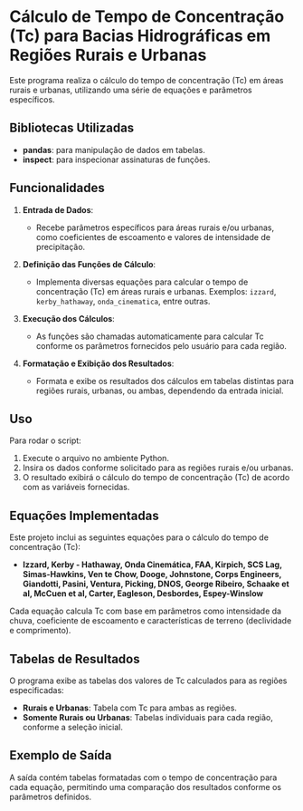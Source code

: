 # Cálculo de Tempo de Concentração (Tc) para Bacias Hidrográficas em Regiões Rurais e Urbanas

Este programa realiza o cálculo do tempo de concentração (Tc) em áreas rurais e urbanas, utilizando uma série de equações e parâmetros específicos.

## Bibliotecas Utilizadas
- **pandas**: para manipulação de dados em tabelas.
- **inspect**: para inspecionar assinaturas de funções.

## Funcionalidades

1. **Entrada de Dados**: 
   - Recebe parâmetros específicos para áreas rurais e/ou urbanas, como coeficientes de escoamento e valores de intensidade de precipitação.

2. **Definição das Funções de Cálculo**:
   - Implementa diversas equações para calcular o tempo de concentração (Tc) em áreas rurais e urbanas. Exemplos: `izzard`, `kerby_hathaway`, `onda_cinematica`, entre outras.

3. **Execução dos Cálculos**:
   - As funções são chamadas automaticamente para calcular Tc conforme os parâmetros fornecidos pelo usuário para cada região.

4. **Formatação e Exibição dos Resultados**:
   - Formata e exibe os resultados dos cálculos em tabelas distintas para regiões rurais, urbanas, ou ambas, dependendo da entrada inicial.

## Uso

Para rodar o script:
1. Execute o arquivo no ambiente Python.
2. Insira os dados conforme solicitado para as regiões rurais e/ou urbanas.
3. O resultado exibirá o cálculo do tempo de concentração (Tc) de acordo com as variáveis fornecidas.


## Equações Implementadas

Este projeto inclui as seguintes equações para o cálculo do tempo de concentração (Tc):

- **Izzard, Kerby - Hathaway, Onda Cinemática, FAA, Kirpich, SCS Lag, Simas-Hawkins, Ven te Chow, Dooge, Johnstone, Corps Engineers, Giandotti, Pasini, Ventura, Picking, DNOS, George Ribeiro, Schaake et al, McCuen et al, Carter, Eagleson, Desbordes, Espey-Winslow**

Cada equação calcula Tc com base em parâmetros como intensidade da chuva, coeficiente de escoamento e características de terreno (declividade e comprimento).

## Tabelas de Resultados

O programa exibe as tabelas dos valores de Tc calculados para as regiões especificadas:
- **Rurais e Urbanas**: Tabela com Tc para ambas as regiões.
- **Somente Rurais ou Urbanas**: Tabelas individuais para cada região, conforme a seleção inicial.

## Exemplo de Saída

A saída contém tabelas formatadas com o tempo de concentração para cada equação, permitindo uma comparação dos resultados conforme os parâmetros definidos.

